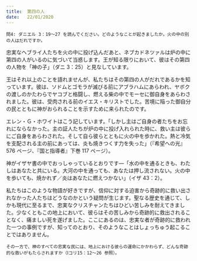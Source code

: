 ```yaml
---
title:  第四の人
date:   22/01/2020
---
```


`問4: ダニエル 3：19～27 を読んでください。どのようなことが起きましたか。火の中の別の人はだれですか。`

忠実なヘブライ人たちを火の中に投げ込んだあと、ネブカドネツァルは炉の中に第四の人がいるのに気づいて当惑します。王が知る限りにおいて、彼はその第四の人物を「神の子」（ダニ 3：25）と見なしています。

王はそれ以上のことを語れませんが、私たちはその第四の人がだれであるかを知っています。彼は、ソドムとゴモラが滅びる前にアブラハムにあらわれ、ヤボクの渡しのかたわらでヤコブと格闘し、燃える柴の中でモーセに御自身をあらわされました。彼は、受肉される前のイエス・キリストでした。苦境に陥った御自分の民とともに神がおられることを示すために来られたのです。

エレン・Ｇ・ホワイトはこう記しています。「しかし主はご自身の者たちをお忘れにならなかった。主の証人たちが炉の中に投げ入れられた時に、救い主は彼らにご自身をあらわされた。そして自ら彼らとともに火の中を歩かれた。熱と冷気を支配される主の前にあっては、炎も焼きつくす力を失った」（『希望への光』576 ページ、『国と指導者』下巻 117 ページ）。

神がイザヤ書の中でおっしゃっているとおりです―「水の中を通るときも、わたしはあなたと共にいる。大河の中を通っても、あなたは押し流されない。火の中を歩いても、焼かれず／炎はあなたに燃えつかない」（イザ 43：2）。

私たちはこのような物語が好きですが、信仰に対する迫害から奇跡的に救い出されなかった人たちはどうなのかという疑問が生じます。聖なる歴史を通じて、しかも現代に至るまで、忠実なクリスチャンたちはひどい苦しみを耐えてきました。少なくともこの地上において、彼らはその苦しみから奇跡的に救出されることなく、痛ましい死を遂げました。ここにあるのは、忠実な者が奇跡的に救われた一つの事例ですが、知ってのとおり、そのようなことはしょっちゅう起こることではありません。

`その一方で、神のすべての忠実な民には、地上における彼らの運命にかかわらず、どんな奇跡的な救いがもたらされますか（Ⅰコリ15：12～26 参照）。`